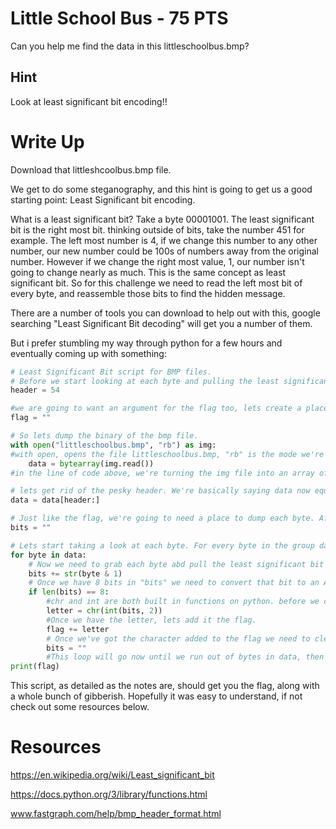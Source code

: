 # Little School Bus - 75 PTS
Can you help me find the data in this littleschoolbus.bmp?

## Hint
Look at least significant bit encoding!!

# Write Up
Download that littleshcoolbus.bmp file.

We get to do some steganography, and this hint is going to get us a good starting point: Least Significant bit encoding.

What is a least significant bit? Take a byte 00001001. The least significant bit is the right most bit. thinking outside of bits, take the number 451 for example. The left most number is 4, if we change this number to any other number, our new number could be 100s of numbers away from the original number. However if we change the right most value, 1, our number isn't going to change nearly as much. This is the same concept as least significant bit. So for this challenge we need to read the left most bit of every byte, and reassemble those bits to find the hidden message.

There are a number of tools you can download to help out with this, google searching "Least Significant Bit decoding" will get you a number of them. 

But i prefer stumbling my way through python for a few hours and eventually coming up with something:

```python
# Least Significant Bit script for BMP files.
# Before we start looking at each byte and pulling the least significant bit, we need to ignore the header. To understand a BMP header format take a look at www.fastgraph.com/help/bmp_header_format.html. Based on the information here, the header is 54 bytes.
header = 54

#we are going to want an argument for the flag too, lets create a place to put the flag.
flag = ""

# So lets dump the binary of the bmp file.
with open("littleschoolbus.bmp", "rb") as img:
#with open, opens the file littleschoolbus.bmp, "rb" is the mode we're opening it in, this mode is r-reading b-binary. When we use 'as' we can refer to this string in the rest of the script simply as "img"
	data = bytearray(img.read())
#in the line of code above, we're turning the img file into an array of bytes. bytearray is a function built into python, see the resources below for more information. read() turns the image into a string, instead of a series of numbers, if we dont turn it into a string we might have some problems.

# lets get rid of the pesky header. We're basically saying data now equals data[54] so the next use of data will start at the 55th byte.
data = data[header:]

# Just like the flag, we're going to need a place to dump each byte. After each byte we'll replace this with the next byte.
bits = ""

# Lets start taking a look at each byte. For every byte in the group data we're going to need to pull the last bit. So lets start createing a loop.
for byte in data:
	# Now we need to grab each byte abd pull the least significant bit from each byte and add it to our bis, thats accomplished with the "+=" we want the byte to be read as a string. byte & 1 grabs the last bit of the byte.
	bits += str(byte & 1)
	# Once we have 8 bits in "bits" we need to convert that bit to an ASCII character that we can read. We have to do this before moving onto the next byte, so the subset code will be ignored until bit has 8 bits in it. (if length of bits is 8, do the subest)
	if len(bits) == 8:
		#chr and int are both built in functions on python. before we can turn the 8 bits into a character we need to turn the bits back into a sequence of numbers. Int will do this, so we int the bits, and we do that in base 2, thats going to give us the decimal of the binary. Remember the HASH 101 challenge? Lets say for example that our bits is 11000001. Doing int at base 2 is going to convert that to decimal. decimal of 11000001 is 97. Now chr is a built in python function that can turn that decimal into hex, 97 to hex is 61, chr also turns that hex into a ascii, so 61 in hex is actually the letter 'a' in ASCII, we're doing all that below to get a letter.
		letter = chr(int(bits, 2))
		#Once we have the letter, lets add it the flag.
		flag += letter
		# Once we've got the character added to the flag we need to clear out bits so 8 more bits can be added to it.
		bits = ""
		#This loop will go now until we run out of bytes in data, then it will end so we can print everything we've added to the flag variable:
print(flag)
```

This script, as detailed as the notes are, should get you the flag, along with a whole bunch of gibberish. Hopefully it was easy to understand, if not check out some resources below.

# Resources
https://en.wikipedia.org/wiki/Least_significant_bit

https://docs.python.org/3/library/functions.html

www.fastgraph.com/help/bmp_header_format.html

